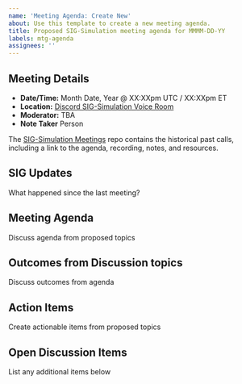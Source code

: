 ```yaml
---
name: 'Meeting Agenda: Create New'
about: Use this template to create a new meeting agenda.
title: Proposed SIG-Simulation meeting agenda for MMMM-DD-YY
labels: mtg-agenda
assignees: ''
---
```


## Meeting Details

- **Date/Time:** Month Date, Year @ XX:XXpm UTC / XX:XXpm ET
- **Location:** [Discord SIG-Simulation Voice Room](https://discord.gg/QqvyuMAc9g)
- **Moderator:** TBA
- **Note Taker** Person

The [SIG-Simulation Meetings](https://github.com/o3de/sig-simulation/tree/main/meetings) repo contains the historical past calls, including a link to the agenda, recording, notes, and resources.

## SIG Updates

What happened since the last meeting?

## Meeting Agenda

Discuss agenda from proposed topics

## Outcomes from Discussion topics

Discuss outcomes from agenda

## Action Items

Create actionable items from proposed topics

## Open Discussion Items

List any additional items below
